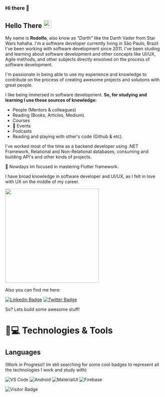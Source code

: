 ### Hi there 👋

<!--
**darthrodolfo/darthrodolfo** is a ✨ _special_ ✨ repository because its `README.md` (this file) appears on your GitHub profile.

Here are some ideas to get you started:

- 🔭 I’m currently working on ...
- 🌱 I’m currently learning ...
- 👯 I’m looking to collaborate on ...
- 🤔 I’m looking for help with ...
- 💬 Ask me about ...
- 📫 How to reach me: ...
- 😄 Pronouns: ...
- ⚡ Fun fact: ...
-->


## Hello There <img src="https://media.giphy.com/media/hvRJCLFzcasrR4ia7z/giphy.gif" width="25px"></a>

My name is **Rodolfo**, also know as *"Darth"* like the Darth Vader from Star Wars hahaha.
I'm a software developer currently living in São Paulo, Brazil 
I've been working with software development since 2011. I've been studing and learning about software development and other concepts like UI/UX, Agile methods, and other subjects directly envolved on the process of software development. 

I'm passionate in being able to use my experience and knowledge to contribute on the process of creating awesome projects and solutions with great people.

I like being immersed in software development.
**So, for studying and learning I use these sources of knowledge:**
- People (Mentors & colleagues)
- Reading (Books, Articles, Medium).
- Courses
- :dart: Events
- Podcasts
- Reading and playing with other's code (Github & etc).


I've worked most of the time as a backend developer using .NET Framework, Relational and Non-Relational databases, consuming and building API's and other kinds of projects.

:school: Nowdays Im focused in mastering Flutter framework.

I have broad knowledge in software developer and UI/UX, as I felt in love with UX on the middle of my career.


<img src="https://media1.tenor.com/images/86f2936e3b4e83969d4096dc3a2635b2/tenor.gif" width="300px">

Also you can find me here:

[![Linkedin Badge](https://img.shields.io/badge/-LinkedIn-blue?style=flat-square&logo=Linkedin&logoColor=white&link=https://www.linkedin.com/in/rodolfodiasvenancio/)](https://www.linkedin.com/in/rodolfodiasvenancio/)
[![Twitter Badge](https://img.shields.io/badge/-Twitter-1ca0f1?style=flat-square&labelColor=1ca0f1&logo=twitter&logoColor=white&link=https://twitter.com/darth_rodolfo)](https://twitter.com/darth_rodolfo)

So? Lets build some awesome stuff!


# 🚀💻 Technologies & Tools

## Languages
  (Work in Progress!! Im still searching for some cool badges to represent all the technologies I work and study with)

  ![VS Code](https://img.shields.io/badge/-VS%20Code-007ACC?style=flat-square&logo=visual-studio-code)
  ![Android](https://img.shields.io/badge/Android-05150C?style=flat-square&logo=android)
  ![MaterialUI](https://img.shields.io/badge/-MatrialUI-0081CB?style=flat-square&logo=material-UI)
  ![Firebase](https://img.shields.io/badge/Firebase-black?style=flat-square&logo=firebase)

![Visitor Badge](https://visitor-badge.laobi.icu/badge?page_id=darthrodolfo.darthrodolfo)
